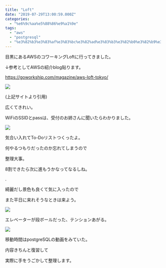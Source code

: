```yaml
---
title: "Loft"
date: "2019-07-29T13:00:59.000Z"
categories: 
  - "%e6%9c%aa%e5%88%86%e9%a1%9e"
tags: 
  - "aws"
  - "postgresql"
  - "%e3%82%b3%e3%83%af%e3%83%bc%e3%82%ad%e3%83%b3%e3%82%b0%e3%82%b9%e3%83%9a%e3%83%bc%e3%82%b9"
---
```


目黒にあるAWSのコワーキングLoftに行ってきました。

↓参考としてAWSの紹介blog貼ります。

https://goworkship.com/magazine/aws-loft-tokyo/

![](/images/img_8668-26645631192698781881.jpg)

(上記サイトより引用)

広くてきれい。

WiFiのSSIDとpassは、受付のお姉さんに聞いたらわかりました。

![](/images/2019-07-29_174736115755670388920.png)

気合い入れてTo-Doリストつくったよ。

何やるつもりだったのか忘れてしまうので

整理大事。

8割できたら次に進もうかなってなるしね。

.

綺麗だし景色も良くて気に入ったので

また平日に来れそうなときは来よう。

![](/images/img_20190729_173148_16474284264053392730.jpg)

エレベーターが段ボールだった、テンションあがる。

![](/images/img_20190729_1813034907346570474670856.jpg)

移動時間はpostgreSQLの動画をみていた。

内容きちんと復習して

実際に手をうごかして整理します。
